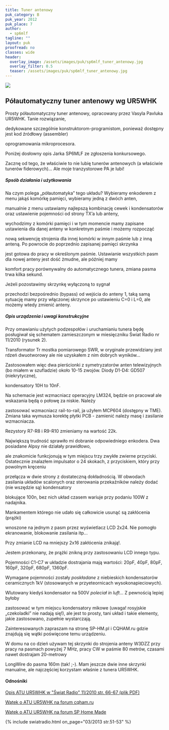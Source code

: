 ```yaml
---
title: Tuner antenowy
puk_category: B
puk_year: 2012
puk_place: 7
author: 
  - sp6mlf
tagline: ""
layout: puk
proofread: no
classes: wide
header:
  overlay_image: /assets/images/puk/sp6mlf_tuner_antenowy.jpg
  overlay_filter: 0.5
  teaser: /assets/images/puk/sp6mlf_tuner_antenowy.jpg
---
```






 



![](assets/data/img/projects/2012-7-0.jpg) 



Półautomatyczny tuner antenowy wg UR5WHK
----------------------------------------





 Prosty półautomatyczny tuner antenowy, opracowany przez Vasyla Pavluka UR5WHK. Tanie rozwiązanie,

 dedykowane szczególnie konstruktorom-programistom, ponieważ dostępny jest kod źródłowy (assembler)

 oprogramowania mikroprocesora.  


 Poniżej dosłowny opis Jarka SP6MLF ze zgłoszenia konkursowego.






Zacznę od tego, że właściwie to nie lubię tunerów antenowych (a właściwie tunerów fiderowych)... Ale moje tranzystorowe PA je lubi!




##### Spsób działania i użytkowania




Na czym polega „półautomatyka” tego układu? Wybieramy enkoderem z menu jakąś komórkę pamięci, wybieramy jedną z dwóch anten,

manualnie z menu ustawiamy najlepszą kombinację cewek i kondensatorów oraz ustawienie pojemności od strony TX’a lub anteny,

wychodzimy z komórki pamięci i w tym momencie mamy zapisane ustawienia dla danej anteny w konkretnym paśmie i możemy rozpocząć

nową sekwencję strojenia dla innej komórki w innym paśmie lub z inną anteną. Po powrocie do poprzednio zapisanej pamięci skrzynka

jest gotowa do pracy w określonym paśmie. Ustawianie wszystkich pasm dla nowej anteny jest dość żmudne, ale później mamy

komfort pracy porównywalny do automatycznego tunera, zmiana pasma trwa kilka sekund.






Jeżeli pozostawimy skrzynkę wyłączoną to sygnał

przechodzi bezpośrednio (bypass) od wejścia do anteny 1, taką samą sytuację mamy przy włączonej skrzynce po ustawieniu C=0 i L=0, ale możemy wtedy zmienić anteny.




##### Opis urządzenia i uwagi konstrukcyjne




 Przy omawianiu użytych podzespołów i uruchamianiu tunera będę posługiwał się schematem zamieszczonym w miesięczniku Świat Radio nr 11/2010 (rysunek 2).






 Transformator Tr mostka pomiarowego SWR, w oryginale przewidziany jest rdzeń dwuotworowy ale nie uzyskałem z nim dobrych wyników...

 Zastosowałem więc dwa pierścionki z symetryzatorów anten telewizyjnych (bo miałem w szufladzie) około 10-15 zwojów. Diody D1-D4: GD507 (niekrytyczne),

 kondensatory 10H to 10nF.






 Na schemacie jest wzmacniacz operacyjny LM324, będzie on pracował ale wskazania będą o połowę za niskie. Należy

 zastosować wzmacniacz rail-to-rail, ja użyłem MCP604 (dostępny w TME). Zmiana taka wymusza korektę płytki PCB - zamienić należy masę i zasilanie wzmacniacza.






 Rezystory R7-R8 i R9-R10 zmieniamy na wartość 22k.






 Największą trudność sprawiło mi dobranie odpowiedniego enkodera. Dwa posiadane Alpsy nie działały prawidłowo,

 ale znakomicie funkcjonują w tym miejscu trzy zwykłe zwierne przyciski. Ostatecznie znalazłem impulsator o 24 skokach, z przyciskiem, który przy powolnym kręceniu

 przełącza w dwie strony z dostateczną dokładnością. W obwodach zasilania układów scalonych oraz sterowania przekaźników należy dodać (nie wszędzie są) kondensatory

 blokujące 100n, bez nich układ czasem wariuje przy podaniu 100W z nadajnika.






 Mankamentem którego nie udało się całkowicie usunąć są zakłócenia (prążki)

 wnoszone na jednym z pasm przez wyświetlacz LCD 2x24. Nie pomogło ekranowanie, blokowanie zasilania itp...






 Przy zmianie LCD na mniejszy 2x16 zakłócenia znikają!.

 Jestem przekonany, że prążki znikną przy zastosowaniu LCD innego typu.






 Pojemności C1-C7 w układzie dostrajania mają wartości: 20pF, 40pF, 80pF, 160pF, 320pF, 680pF, 1360pF.

 Wymagane pojemności zostały *poskładane* z niebieskich kondensatorów ceramicznych 1kV (stosowanych w przyeteornicach wysokonapieciowych).

 Wlutowany kiedyś kondensator na 500V *poleciał in luft*... Z pewnością lepiej byłoby

 zastosować w tym miejscu kondensatory mikowe (uwaga! rosyjskie „czekoladki” nie nadają się!), ale jest to prosty, tani układ i takie elementy, jakie zastosowano, zupełnie wystarczają.






 Zainteresowanych zapraszam na stronę SP-HM.pl i CQHAM.ru gdzie znajdują się wątki poświęcone temu urządzeniu.






 W domu na co dzień używam tej skrzynki do strojenia anteny W3DZZ przy pracy na pasmach powyżej 7 MHz, pracy CW w paśmie 80 metrów, czasami nawet dostrajam 20-metrowy

 LongWire do pasma 160m (tak! ;-). Mam jeszcze dwie inne skrzynki manualne, ale najczęściej korzystam właśnie z tunera UR5WHK.







#### Odnośniki

[Opis ATU UR5WHK w "Świat Radio" 11/2010 str. 66-67 (plik PDF)](http://www.swiatradio.com.pl/virtual/modules.php?name=Downloads&d_op=getit&lid=30)

[Wątek o ATU UR5WHK na forum cqham.ru](http://www.cqham.ru/forum/showthread.php?4346-%C0%ED%F2%E5%ED%ED%FB%E9-%F2%FE%ED%E5%F0-WHK_AT1-%ED%E0-%C2%E0%F8-%F1%F3%E4)

[Wątek o ATU UR5WHK na forum SP Home Made](http://sp-hm.pl/thread-295.html)

 



{% include swiatradio.html on_page="03/2013 str.51-53" %}

 





 


